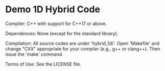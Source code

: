 # Demo 1D Hybrid Code

Compiler: C++ with support for C++17 or above.

Dependences: None (except for the standard library).

Compilation: All source codes are under 'hybrid_1d/'. Open 'Makefile' and change "CXX" appropriate for your compiler (e.g., g++ or clang++). Then issue the 'make' command.

Terms of Use: See the LICENSE file.
